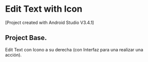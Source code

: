 # Edit Text with Icon

[Project created with Android Studio V3.4.1]

## Project Base.
Edit Text con Icono a su derecha (con Interfaz para una realizar una acción).